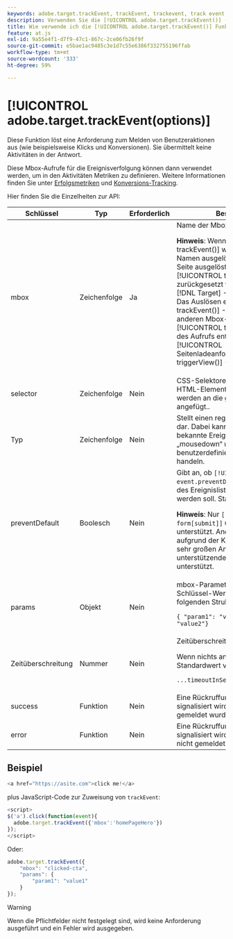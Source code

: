 ```yaml
---
keywords: adobe.target.trackEvent, trackEvent, trackevent, track event, at.js, Funktionen, function, preventDefault, vermeiddefault, Standard verhindern, adobe.target.trackEvent
description: Verwenden Sie die [!UICONTROL adobe.target.trackEvent()] -Funktion für [!DNL Adobe Target] at.js-JavaScript-Bibliothek , um eine Anforderung zum Reporting von Benutzeraktionen auszulösen, z. B. Klicks und Konversionen auf Ihrer Site.
title: Wie verwende ich die [!UICONTROL adobe.target.trackEvent()] Funktion?
feature: at.js
exl-id: 9a55e4f1-d7f9-47c1-867c-2ce06fb26f9f
source-git-commit: e5bae1ac9485c3e1d7c55e6386f332755196ffab
workflow-type: tm+mt
source-wordcount: '333'
ht-degree: 59%

---
```


# [!UICONTROL adobe.target.trackEvent(options)]

Diese Funktion löst eine Anforderung zum Melden von Benutzeraktionen aus (wie beispielsweise Klicks und Konversionen). Sie übermittelt keine Aktivitäten in der Antwort.

Diese Mbox-Aufrufe für die Ereignisverfolgung können dann verwendet werden, um in den Aktivitäten Metriken zu definieren. Weitere Informationen finden Sie unter [Erfolgsmetriken](https://experienceleague.adobe.com/docs/target/using/activities/success-metrics/success-metrics.html) und [Konversions-Tracking](../how-to-deployatjs/implement-target-without-a-tag-manager.md#track-conversions).

Hier finden Sie die Einzelheiten zur API:

| Schlüssel | Typ | Erforderlich | Beschreibung |
|--- |--- |--- |--- |
| mbox | Zeichenfolge | Ja | Name der Mbox<P>**Hinweis**: Wenn eine [!UICONTROL trackEvent()] wird mit einem Mbox-Namen ausgelöst, der bereits auf der Seite ausgelöst wurde, der SDID von [!UICONTROL trackEvent()] zurückgesetzt wird und sich von der [!DNL Target] -Aufrufe auf der Seite. Das Auslösen einer [!UICONTROL trackEvent()] -Aufruf mit einem anderen Mbox-Namen behält die [!UICONTROL trackEvent()] Die SDID des Aufrufs entspricht der [!UICONTROL Seitenladeanforderung]/[!UICONTROL triggerView()] -Aufrufe auf der Seite. |
| selector | Zeichenfolge | Nein | CSS-Selektoren für die Ermittlung der HTML-Elemente Die Ereignislistener werden an die gefundenen Elemente angefügt.. |
| Typ | Zeichenfolge | Nein | Stellt einen registrierten Ereignistyp dar. Dabei kann es sich um HTML-bekannte Ereignisse wie „click“, „mousedown“ und so weiter sowie benutzerdefinierte HTML-Ereignisse handeln. |
| preventDefault | Boolesch | Nein | Gibt an, ob `[!UICONTROL event.preventDefault()]` im Rückruf des Ereignislisteners verwendet werden soll. Standard ist „false“.<P>**Hinweis**: Nur `[!UICONTROL form[submit]]` und `a[click]` werden unterstützt. Andere Szenarien werden aufgrund der Komplexität und der sehr großen Anzahl an zu unterstützenden Szenarien nicht unterstützt. |
| params | Objekt | Nein | mbox-Parameter. Ein Objekt aus Schlüssel-Wert-Paaren mit der folgenden Struktur:<P>`{ "param1": "value1", "param2": "value2"}` |
| Zeitüberschreitung | Nummer | Nein | Zeitüberschreitung in Millisekunden<P>Wenn nichts angegeben, wird der Standardwert verwendet:<P>`...timeoutInSeconds: 0.15...}` |
| success | Funktion | Nein | Eine Rückruffunktion, mit der signalisiert wird, dass das Ereignis gemeldet wurde |
| error | Funktion | Nein | Eine Rückruffunktion, mit der signalisiert wird, dass das Ereignis nicht gemeldet werden konnte |

## Beispiel

```javascript {line-numbers="true"}
<a href="https://asite.com">click me!</a> 
```

plus JavaScript-Code zur Zuweisung von `trackEvent`:

```javascript {line-numbers="true"}
<script> 
$('a').click(function(event){ 
  adobe.target.trackEvent({'mbox':'homePageHero'}) 
}); 
</script> 
```

Oder:

```javascript {line-numbers="true"}
adobe.target.trackEvent({ 
    "mbox": "clicked-cta", 
    "params": { 
        "param1": "value1" 
    } 
});
```

>[!WARNING]
>
>Wenn die Pflichtfelder nicht festgelegt sind, wird keine Anforderung ausgeführt und ein Fehler wird ausgegeben.
